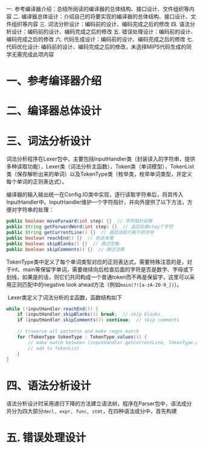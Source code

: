 一. 参考编译器介绍：总结所阅读的编译器的总体结构、接口设计、文件组织等内容
二. 编译器总体设计：介绍自己的将要实现的编译器的总体结构、接口设计、文件组织等内容
三. 词法分析设计：编码前的设计、编码完成之后的修改
四. 语法分析设计：编码前的设计、编码完成之后的修改
五. 错误处理设计：编码前的设计、编码完成之后的修改
六. 代码生成设计：编码前的设计、编码完成之后的修改
七. 代码优化设计:  编码前的设计、编码完成之后的修改，未选择MIPS代码生成的同学无需完成此项内容

# 一、参考编译器介绍

# 二、编译器总体设计

# 三、词法分析设计

​	词法分析程序在Lexer包中，主要包括InputHandler类（封装读入的字符串，提供多种读取功能），Lexer类（词法分析主函数），Token类（单词模型），TokenList类（保存解析出来的单词）以及TokenType类（枚举类，枚举单词类型，并定义每个单词的正则表达式）。

​	编译器的输入输出统一在Config.IO类中实现，逐行读取字符串后，将其传入InputHandler中。InputHandler维护一个字符指针，并向外提供了以下方法，方便对字符串的处理：

```java
public boolean moveForward(int step) {}  // 字符指针后移
public String getForwardWord(int step) {}  // 返回后面step个字符
public String getCurrentLine() {}  // 返回当前行剩下的字符
public boolean reachEnd() {}  // 到达末尾
public boolean skipBlanks() {}  // 跳过空格
public boolean skipComments() {}  // 跳过注释
```

​	TokenType类中定义了每个单词类型对应的正则表达式，需要特殊注意的是，对于int、main等保留字单词，需要继续向后检查后面的字符是否是数字、字母或下划线，如果是的话，则它们共同构成一个普通token而不再是保留字，这里可以采用正则匹配中的negative look ahead方法（例如`main(?![a-zA-Z0-9_])`）。

​	Lexer类定义了词法分析的主函数，函数结构如下

```java
while (!inputHandler.reachEnd()) {
    if (inputHandler.skipBlanks()) break;  // skip blanks
    if (inputHandler.skipComments()) continue;  // skip comments
    
    // traverse all patterns and make regex match
    for (TokenType tokenType : TokenType.values()) {
        // make match between (inputHandler.getCurrentLine, TokenType.getRegex);
        // add to TokenList
    }
}
```

# 四、语法分析设计

​	语法分析设计时采用递归下降的方法建立语法树，程序在Parser包中，语法成分共分为四大部分`decl, expr, func, stmt`，在四种语法成分中，首先构建

# 五. 错误处理设计